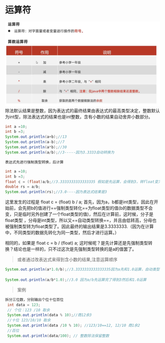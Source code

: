 # 运算符
![](attachments/Pasted%20image%2020220102222845.png)
除法默认结果是整数，因为表达式的最终结果由表达式的最高类型决定，整数默认为int型，除法表达式的结果也是int整数，含有小数的结果自动舍弃小数部分。

```java
int a =10;  
int b =3;  
System.out.println(a+b);//13  
System.out.println(a-b);//7  
System.out.println(a*b);//30  
System.out.println(a/b);//3-----因为3.3333自动转换为

```

```ad-n
表达式先进行强制类型转换，后计算
```

```java
int a =10;  
int b =3;
float c = (float)a/b;//3.3333333333333335 假如是先运算，会得到3，转float变为3.0,但实际结果是3.3333证明先强转，后计算
double rs = a/b;  
System.out.println(rs);//3.0----因为表达式结果是3
```
这里发生的过程是
 float c = (float) b / a;
首先，因为a，b都是int类型，因此在开始前，会先把b的值进行==强制类型转化==为float类型的值(b的数据类型不会变，只是临时另外创建了一个float类型的值)，然后在计算前，这时候，分子是float类型 ，分母是int类型，所以又==自动类型转换==，并且由低转高，分母也被强制类型转为float类型了。因此最终的输出结果是3.3333333.（因为在计算中，不同类型的数据先转化为同一类型，然后才进行运算。）

相同的，如果是 float c = b / (float) a; 这时候呢？是先计算还是先强制类型转换？结论也是一样的，只不过这次是先强制类型转换的是a的值罢了。




>或者通过改表达式来得到含小数的结果,注意运算顺序

```java
System.out.println(a*1.0/b);//3.3333333333333335因为a先和1.0运算，自动类型转换 ， 小转换为大

System.out.println(a/b*1.0);//3.0 因为a/b先运算完了得到3然后和1.0运算
```



>案例
```java
拆分三位数，分别输出个位十位百位  
 int data = 123;  
 // 个位：123 /10 取余  
 System.out.println(data % 10);//商12余3  
 //十位 123/10/10 取余  
 System.out.println(data /10 % 10); //123/10==12, 12/10 商1余2  
 //百位  
 System.out.println(data/100); // 整数除法保留整数

```


